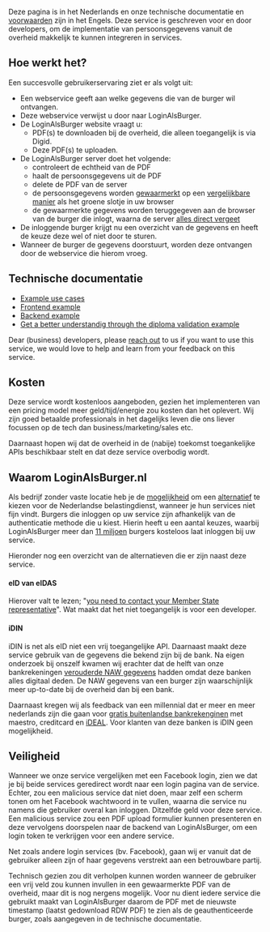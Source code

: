 <title>Meer informatie</title>

Deze pagina is in het Nederlands
en onze technische documentatie en
[voorwaarden](/terms)
zijn in het Engels.
Deze service is geschreven voor en door developers,
om de implementatie van persoonsgegevens vanuit de overheid
makkelijk te kunnen integreren in services.

## Hoe werkt het?

Een succesvolle gebruikerservaring ziet er als volgt uit:

- Een webservice geeft aan welke gegevens die van de burger wil ontvangen.
- Deze webservice verwijst u door naar LoginAlsBurger.
- De LoginAlsBurger website vraagt u:
    - PDF(s) te downloaden bij de overheid, die alleen toegangelijk is via Digid.
    - Deze PDF(s) te uploaden.
- De LoginAlsBurger server doet het volgende:
    - controleert de echtheid van de PDF
    - haalt de persoonsgegevens uit de PDF
    - delete de PDF van de server
    - de persoonsgegevens worden [gewaarmerkt](https://en.wikipedia.org/wiki/JSON_Web_Token) op een [vergelijkbare manier](https://en.wikipedia.org/wiki/Public-key_cryptography) als het groene slotje in uw browser
    - de gewaarmerkte gegevens worden teruggegeven aan de browser van de burger die inlogt, waarna de server [alles direct vergeet](https://en.wikipedia.org/wiki/Stateless_protocol)
- De inloggende burger krijgt nu een overzicht van de gegevens en heeft de keuze deze wel of niet door te sturen.
- Wanneer de burger de gegevens doorstuurt, worden deze ontvangen door de webservice die hierom vroeg.


## Technische documentatie

- [Example use cases](/example/use-cases)
- [Frontend example](/example/frontend)
- [Backend example](/example/backend)
- [Get a better understandig through the diploma validation example](/example/valideer-DUO-diploma-uittreksel)

Dear (business) developers, please
[reach out](https://www.linkedin.com/in/svlentink)
to us if you want to use this service,
we would love to help and learn from your feedback on this service.

## Kosten

Deze service wordt kostenloos aangeboden,
gezien het implementeren van een pricing model
meer geld/tijd/energie zou kosten dan het oplevert.
Wij zijn goed betaalde professionals in het dagelijks leven die ons
liever focussen op de tech dan business/marketing/sales etc.

Daarnaast hopen wij dat de overheid in de (nabije) toekomst toegankelijke
APIs beschikbaar stelt en dat deze service overbodig wordt.

## Waarom LoginAlsBurger.nl

Als bedrijf zonder vaste locatie heb je de
[mogelijkheid](https://e-resident.me/estonia-company-formation-e-residency-the-full-guide-2020/)
om een
[alternatief](https://e-resident.gov.ee/start-a-company/)
te kiezen voor de Nederlandse belastingdienst,
wanneer je hun services niet fijn vindt.
Burgers die inloggen op uw service zijn afhankelijk van de authenticatie methode die u kiest.
Hierin heeft u een aantal keuzes,
waarbij LoginAlsBurger meer dan
[11 miljoen](https://opendata.cbs.nl/statline/portal.html?_la=nl&_catalog=CBS&tableId=83488NED&_theme=416)
burgers kosteloos laat inloggen bij uw service.

<!--
I quote:
Mijn Belastingdienst is tijdelijk niet bereikbaar. Dit komt doordat het maximale aantal mensen is ingelogd. Wij vragen u om later terug te komen. Onze excuses voor het ongemak.
-->

Hieronder nog een overzicht van de alternatieven die er zijn naast deze service.

#### eID van eIDAS

Hierover valt te lezen;
"[you need to contact your Member State representative](https://ec.europa.eu/cefdigital/wiki/display/cefdigital/eid)".
Wat maakt dat het niet toegangelijk is voor een developer.

#### iDIN

iDIN is net als eID niet een vrij toegangelijke API.
Daarnaast maakt deze service gebruik van de gegevens
die bekend zijn bij de bank.
Na eigen onderzoek bij onszelf kwamen wij erachter dat
de helft van onze bankrekeningen
[verouderde NAW gegevens](https://www.idin.nl/over-idin/datakwaliteit/)
hadden omdat deze banken alles digitaal deden.
De NAW gegevens van een burger zijn waarschijnlijk meer up-to-date
bij de overheid dan bij een bank.

Daarnaast kregen wij als feedback van een millennial
dat er meer en meer nederlands zijn die gaan voor
[gratis buitenlandse bankrekenginen](https://gathering.tweakers.net/forum/list_messages/1984756)
met maestro, creditcard en
[iDEAL](https://blog.revolut.com/ideal-live-in-the-netherlands/).
Voor klanten van deze banken is iDIN geen mogelijkheid.

## Veiligheid

Wanneer we onze service vergelijken met een Facebook login,
zien we dat je bij beide services geredirect wordt naar een login pagina van de service.
Echter, zou een malicious service dat niet doen,
maar zelf een scherm tonen om het Facebook wachtwoord in te vullen,
waarna die service nu namens die gebruiker overal kan inloggen.
Ditzelfde geld voor deze service.
Een malicious service zou een PDF upload formulier kunnen presenteren
en deze vervolgens doorspelen naar de backend van LoginAlsBurger,
om een login token te verkrijgen voor een andere service.

Net zoals andere login services (bv. Facebook),
gaan wij er vanuit dat de gebruiker alleen zijn of haar gegevens
verstrekt aan een betrouwbare partij.

Technisch gezien zou dit verholpen kunnen worden
wanneer de gebruiker een vrij veld zou kunnen invullen in een gewaarmerkte PDF
van de overheid, maar dit is nog nergens mogelijk.
Voor nu dient iedere service die gebruikt maakt van LoginAlsBurger daarom
de PDF met de nieuwste timestamp (laatst gedownload RDW PDF)
te zien als de geauthenticeerde burger,
zoals aangegeven in de technische documentatie.


